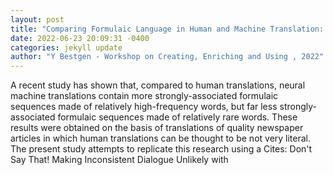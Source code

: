 ```yaml
--- 
layout: post 
title: "Comparing Formulaic Language in Human and Machine Translation: Insight from a Parliamentary Corpus" 
date: 2022-06-23 20:09:31 -0400 
categories: jekyll update 
author: "Y Bestgen - Workshop on Creating, Enriching and Using , 2022" 
--- 
```

A recent study has shown that, compared to human translations, neural machine translations contain more strongly-associated formulaic sequences made of relatively high-frequency words, but far less strongly-associated formulaic sequences made of relatively rare words. These results were obtained on the basis of translations of quality newspaper articles in which human translations can be thought to be not very literal. The present study attempts to replicate this research using a Cites: Don't Say That! Making Inconsistent Dialogue Unlikely with